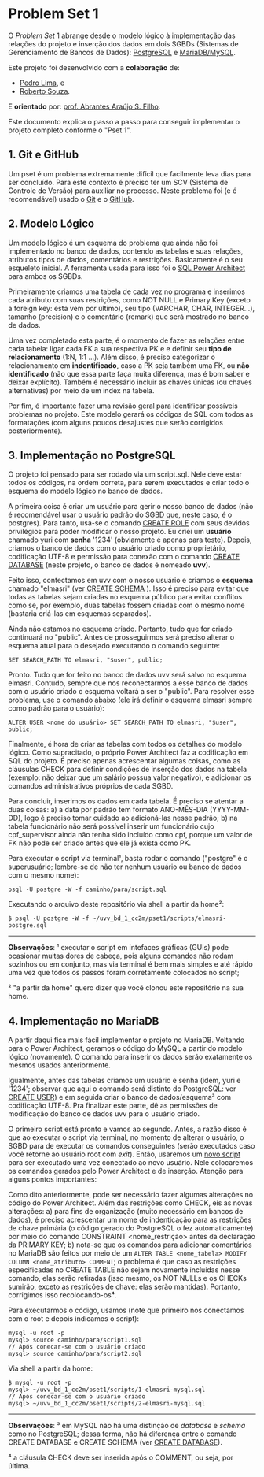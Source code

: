 # Problem Set 1
O _Problem Set_ 1 abrange desde o modelo lógico à implementação das relações do projeto e inserção dos dados em dois SGBDs (Sistemas de Gerenciamento de Bancos de Dados): [PostgreSQL](https://www.postgresql.org "Página Inicial PostgreSQL") e [MariaDB/MySQL](https://mariadb.org "Página Inicial MariaDB").

Este projeto foi desenvolvido com a **colaboração** de:
- [Pedro Lima](https://github.com/PedroLimaCarari "Perfil do Pedro Lima"), e
- [Roberto Souza](https://github.com/RobertoBSZ "Perfil do Roberto Souza").

E **orientado** por: [prof. Abrantes Araújo S. Filho](https://github.com/abrantesasf "Perfil do prof. Abrantes Araújo S. Filho").

Este documento explica o passo a passo para conseguir implementar o projeto completo conforme o "Pset 1".

## 1. Git e GitHub
Um pset é um problema extremamente difícil que facilmente leva dias para ser concluído. Para este contexto é preciso ter um SCV (Sistema de Controle de Versão) para auxiliar no processo. Neste problema foi (e é recomendável) usado o [Git](https://git-scm.com/book/pt-br/v2 "Documentação do Git") e o [GitHub](https://docs.github.com/pt "Documentação do GitHub").

## 2. Modelo Lógico
Um modelo lógico é um esquema do problema que ainda não foi implementado no banco de dados, contendo as tabelas e suas relações, atributos tipos de dados, comentários e restrições. Basicamente é o seu esqueleto inicial. A ferramenta usada para isso foi o [SQL Power Architect](http://www.bestofbi.com/page/architect "SQL Power Architect") para ambos os SGBDs.

Primeiramente criamos uma tabela de cada vez no programa e inserimos cada atributo com suas restrições, como NOT NULL e Primary Key (exceto a foreign key: esta vem por último), seu tipo (VARCHAR, CHAR, INTEGER...), tamanho (precision) e o comentário (remark) que será mostrado no banco de dados.

Uma vez completado esta parte, é o momento de fazer as relações entre cada tabela: ligar cada FK a sua respectiva PK e e definir seu **tipo de relacionamento** (1:N, 1:1 ...). Além disso, é preciso categorizar o relacionamento em **indentificado**, caso a PK seja também uma FK, ou **não identificado** (não que essa parte faça muita diferença, mas é bom saber e deixar explícito). Também é necessário incluir as chaves únicas (ou chaves alternativas) por meio de um index na tabela. 

Por fim, é importante fazer uma revisão geral para identificar possíveis problemas no projeto. Este modelo gerará os códigos de SQL com todos as formatações (com alguns poucos desajustes que serão corrigidos posteriormente).

## 3. Implementação no PostgreSQL
O projeto foi pensado para ser rodado via um script.sql. Nele deve estar todos os códigos, na ordem correta, para serem executados e criar todo o esquema do modelo lógico no banco de dados.

A primeira coisa é criar um usuário para gerir o nosso banco de dados (não é recomendável usar o usuário padrão do SGBD que, neste caso, é o postgres). Para tanto, usa-se o comando [CREATE ROLE](https://www.postgresql.org/docs/14/sql-createrole.html "Documentação PostgreSQL: CREATE ROLE") com seus devidos privilégios para poder modificar o nosso projeto. Eu criei um **usuário** chamado yuri com **senha** '1234' (obviamente é apenas para teste). Depois, criamos o banco de dados com o usuário criado como proprietário, codificação UTF-8 e permissão para conexão com o comando [CREATE DATABASE](https://www.postgresql.org/docs/14/sql-createdatabase.html "Documentação PostgreSQL: CREATE DATABASE")  (neste projeto, o banco de dados é nomeado **uvv**).

Feito isso, contectamos em uvv com o nosso usuário e criamos o **esquema** chamado "elmasri" (ver [CREATE SCHEMA](https://www.postgresql.org/docs/14/sql-createschema.html "Documentação PostgreSQL: CREATE SCHEMA") ). Isso é preciso para evitar que todas as tabelas sejam criadas no esquema público para evitar conflitos como se, por exemplo, duas tabelas fossem criadas com o mesmo nome (bastaria criá-las em esquemas separados). 

Ainda não estamos no esquema criado. Portanto, tudo que for criado continuará no "public". Antes de prosseguirmos será preciso alterar o esquema atual para o desejado executando o comando seguinte:

    SET SEARCH_PATH TO elmasri, "$user", public;

Pronto. Tudo que for feito no banco de dados uvv será salvo no esquema elmasri. Contudo, sempre que nos reconectarmos a esse banco de dados com o usuário criado o esquema voltará a ser o "public". Para resolver esse problema, use o comando abaixo (ele irá definir o esquema elmasri sempre como padrão para o usuário):

    ALTER USER <nome do usuário> SET SEARCH_PATH TO elmasri, "$user", public;

Finalmente, é hora de criar as tabelas com todos os detalhes do modelo lógico. Como supracitado, o próprio Power Architect faz a codificação em SQL do projeto. É preciso apenas acrescentar algumas coisas, como as cláusulas CHECK para definir condições de inserção dos dados na tabela (exemplo: não deixar que um salário possua valor negativo), e adicionar os comandos administrativos próprios de cada SGBD.

Para concluir, inserimos os dados em cada tabela. É preciso se atentar a duas coisas: a) a data por padrão tem formato ANO-MÊS-DIA (YYYY-MM-DD), logo é preciso tomar cuidado ao adicioná-las nesse padrão; b) na tabela funcionário não será possível inserir um funcionário cujo cpf_supervisor ainda não tenha sido incluído como cpf, porque um valor de FK não pode ser criado antes que ele já exista como PK.

Para executar o script via terminal¹, basta rodar o comando ("postgre" é o superusuário; lembre-se de não ter nenhum usuário ou banco de dados com o mesmo nome): 

    psql -U postgre -W -f caminho/para/script.sql

Executando o arquivo deste repositório via shell a partir da home²: 

    $ psql -U postgre -W -f ~/uvv_bd_1_cc2m/pset1/scripts/elmasri-postgre.sql

------------

**Observações**: ¹ executar o script em intefaces gráficas (GUIs) pode ocasionar muitas dores de cabeça, pois alguns comandos não rodam sozinhos ou em conjunto, mas via terminal é bem mais simples e até rápido uma vez que todos os passos foram corretamente colocados no script; 

² "a partir da home" quero dizer que você clonou este repositório na sua home.

## 4. Implementação no MariaDB
A partir daqui fica mais fácil implementar o projeto no MariaDB. Voltando para o Power Architect, geramos o código do MySQL a partir do modelo lógico (novamente). O comando para inserir os dados serão exatamente os mesmos usados anteriormente.

Igualmente, antes das tabelas criamos um usuário e senha (idem, yuri e '1234'; observar que aqui o comando será distinto do PostgreSQL: ver [CREATE USER](https://dev.mysql.com/doc/refman/8.0/en/create-user.html "Documentação MySQL: CREATE USER")) e em seguida criar o banco de dados/esquema³ com codificação UTF-8. Pra finalizar este parte, dê as permissões de modificação do banco de dados uvv para o usuário criado.

O primeiro script está pronto e vamos ao segundo. Antes, a razão disso é que ao executar o script via terminal, no momento de alterar o usuário, o SGBD para de executar os comandos conseguintes (serão executados caso você retorne ao usuário root com _exit_). Então, usaremos um [novo script](https://github.com/yurisoaresm/uvv_bd_1_cc2m/blob/readme/pset1/scripts/2-elmasri-mysql.sql "2-elmasri-mysql.sql") para ser executado uma vez conectado ao novo usuário. Nele colocaremos os comandos gerados pelo Power Architect e de inserção. Atenção para alguns pontos importantes:

Como dito anteriormente, pode ser necessário fazer algumas alterações no código do Power Architect. Além das restrições como CHECK, eis as novas alterações: a) para fins de organização (muito necessário em bancos de dados), é preciso acrescentar um nome de indenticação para as restrições de chave primária (o código gerado do PostgreSQL o fez automaticamente) por meio do comando CONSTRAINT <nome_restrição> antes da declaração da PRIMARY KEY; b) nota-se que os comandos para adicionar comentários no MariaDB são feitos por meio de um `ALTER TABLE <nome_tabela> MODIFY COLUMN <nome_atributo> COMMENT`; o problema é que caso as restrições especificadas no CREATE TABLE não sejam novamente incluídas nesse comando, elas serão retiradas (isso mesmo, os NOT NULLs e os CHECKs sumirão, exceto as restrições de chave: elas serão mantidas). Portanto, corrigimos isso recolocando-os⁴. 

Para executarmos o código, usamos (note que primeiro nos conectamos com o root e depois indicamos o script):

    mysql -u root -p 
    mysql> source caminho/para/script1.sql
    // Após conecar-se com o usuário criado
    mysql> source caminho/para/script2.sql

Via shell a partir da home:

    $ mysql -u root -p 
    mysql> ~/uvv_bd_1_cc2m/pset1/scripts/1-elmasri-mysql.sql
    // Após conecar-se com o usuário criado
    mysql> ~/uvv_bd_1_cc2m/pset1/scripts/2-elmasri-mysql.sql

------------

**Observações**: ³ em MySQL não há uma distinção de _database_ e _schema_ como no PostgreSQL; dessa forma, não há diferença entre o comando CREATE DATABASE e CREATE SCHEMA (ver [CREATE DATABASE](https://dev.mysql.com/doc/refman/8.0/en/create-database.html "Documentação MySQL: CREATE DATABASE")).

⁴ a cláusula CHECK deve ser inserida após o COMMENT, ou seja, por última.